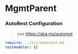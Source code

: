 # MgmtParent
### AutoRest Configuration
> see https://aka.ms/autorest

``` yaml
require: ../src/autorest.md
testmodeler: {}
```

